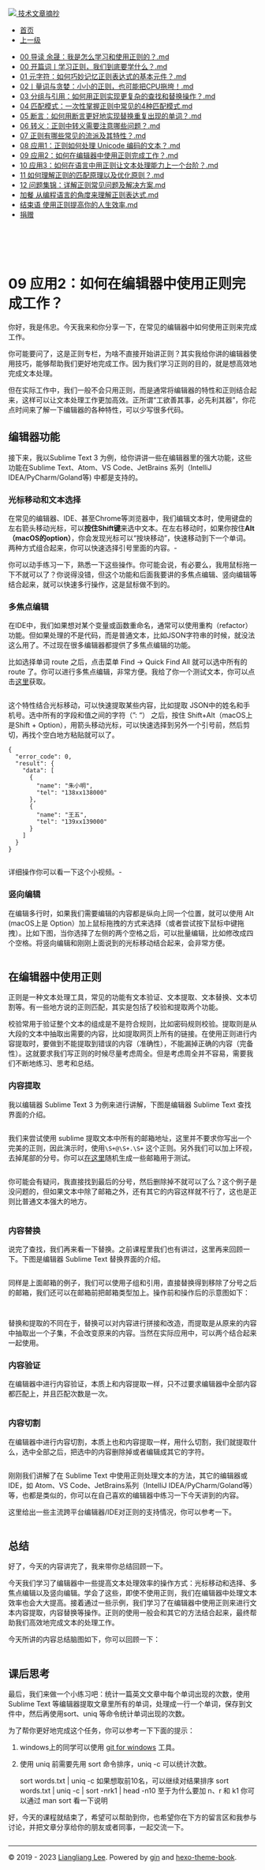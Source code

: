 <!DOCTYPE html>

<html xmlns="http://www.w3.org/1999/xhtml">
<head>
<head>
<meta content="text/html; charset=utf-8" http-equiv="Content-Type"/>
<meta content="width=device-width, initial-scale=1, maximum-scale=1.0, user-scalable=no" name="viewport"/>
<meta content="zh-cn" http-equiv="content-language"/>
<meta content="09 应用2：如何在编辑器中使用正则完成工作？" name="description"/>
<link href="/static/favicon.png" rel="icon"/>
<title>09 应用2：如何在编辑器中使用正则完成工作？ </title>
<link href="/static/index.css" rel="stylesheet"/>
<link href="/static/highlight.min.css" rel="stylesheet"/>
<script src="/static/highlight.min.js"></script>
<meta content="Hexo 4.2.0" name="generator"/>

</head>
<body>
<div class="book-container">
<div class="book-sidebar">
<div class="book-brand">
<a href="/">
<img src="/static/favicon.png"/>
<span>技术文章摘抄</span>
</a>
</div>
<div class="book-menu uncollapsible">
<ul class="uncollapsible">
<li><a class="current-tab" href="/">首页</a></li>
<li><a href="../">上一级</a></li>
</ul>
<ul class="uncollapsible">
<li>
<a class="menu-item" href="/%e4%b8%93%e6%a0%8f/%e6%ad%a3%e5%88%99%e8%a1%a8%e8%be%be%e5%bc%8f%e5%85%a5%e9%97%a8%e8%af%be/00%20%e5%af%bc%e8%af%bb%20%e4%bd%99%e6%99%9f%ef%bc%9a%e6%88%91%e6%98%af%e6%80%8e%e4%b9%88%e5%ad%a6%e4%b9%a0%e5%92%8c%e4%bd%bf%e7%94%a8%e6%ad%a3%e5%88%99%e7%9a%84%ef%bc%9f.md" id="00 导读 余晟：我是怎么学习和使用正则的？.md">00 导读 余晟：我是怎么学习和使用正则的？.md</a>
</li>
<li>
<a class="menu-item" href="/%e4%b8%93%e6%a0%8f/%e6%ad%a3%e5%88%99%e8%a1%a8%e8%be%be%e5%bc%8f%e5%85%a5%e9%97%a8%e8%af%be/00%20%e5%bc%80%e7%af%87%e8%af%8d%e4%b8%a8%e5%ad%a6%e4%b9%a0%e6%ad%a3%e5%88%99%ef%bc%8c%e6%88%91%e4%bb%ac%e5%88%b0%e5%ba%95%e8%a6%81%e5%ad%a6%e4%bb%80%e4%b9%88%ef%bc%9f.md" id="00 开篇词丨学习正则，我们到底要学什么？.md">00 开篇词丨学习正则，我们到底要学什么？.md</a>
</li>
<li>
<a class="menu-item" href="/%e4%b8%93%e6%a0%8f/%e6%ad%a3%e5%88%99%e8%a1%a8%e8%be%be%e5%bc%8f%e5%85%a5%e9%97%a8%e8%af%be/01%20%e5%85%83%e5%ad%97%e7%ac%a6%ef%bc%9a%e5%a6%82%e4%bd%95%e5%b7%a7%e5%a6%99%e8%ae%b0%e5%bf%86%e6%ad%a3%e5%88%99%e8%a1%a8%e8%be%be%e5%bc%8f%e7%9a%84%e5%9f%ba%e6%9c%ac%e5%85%83%e4%bb%b6%ef%bc%9f.md" id="01 元字符：如何巧妙记忆正则表达式的基本元件？.md">01 元字符：如何巧妙记忆正则表达式的基本元件？.md</a>
</li>
<li>
<a class="menu-item" href="/%e4%b8%93%e6%a0%8f/%e6%ad%a3%e5%88%99%e8%a1%a8%e8%be%be%e5%bc%8f%e5%85%a5%e9%97%a8%e8%af%be/02%e4%b8%a8%e9%87%8f%e8%af%8d%e4%b8%8e%e8%b4%aa%e5%a9%aa%ef%bc%9a%e5%b0%8f%e5%b0%8f%e7%9a%84%e6%ad%a3%e5%88%99%ef%bc%8c%e4%b9%9f%e5%8f%af%e8%83%bd%e6%8a%8aCPU%e6%8b%96%e5%9e%ae%ef%bc%81.md" id="02丨量词与贪婪：小小的正则，也可能把CPU拖垮！.md">02丨量词与贪婪：小小的正则，也可能把CPU拖垮！.md</a>
</li>
<li>
<a class="menu-item" href="/%e4%b8%93%e6%a0%8f/%e6%ad%a3%e5%88%99%e8%a1%a8%e8%be%be%e5%bc%8f%e5%85%a5%e9%97%a8%e8%af%be/03%20%e5%88%86%e7%bb%84%e4%b8%8e%e5%bc%95%e7%94%a8%ef%bc%9a%e5%a6%82%e4%bd%95%e7%94%a8%e6%ad%a3%e5%88%99%e5%ae%9e%e7%8e%b0%e6%9b%b4%e5%a4%8d%e6%9d%82%e7%9a%84%e6%9f%a5%e6%89%be%e5%92%8c%e6%9b%bf%e6%8d%a2%e6%93%8d%e4%bd%9c%ef%bc%9f.md" id="03 分组与引用：如何用正则实现更复杂的查找和替换操作？.md">03 分组与引用：如何用正则实现更复杂的查找和替换操作？.md</a>
</li>
<li>
<a class="menu-item" href="/%e4%b8%93%e6%a0%8f/%e6%ad%a3%e5%88%99%e8%a1%a8%e8%be%be%e5%bc%8f%e5%85%a5%e9%97%a8%e8%af%be/04%20%e5%8c%b9%e9%85%8d%e6%a8%a1%e5%bc%8f%ef%bc%9a%e4%b8%80%e6%ac%a1%e6%80%a7%e6%8e%8c%e6%8f%a1%e6%ad%a3%e5%88%99%e4%b8%ad%e5%b8%b8%e8%a7%81%e7%9a%844%e7%a7%8d%e5%8c%b9%e9%85%8d%e6%a8%a1%e5%bc%8f.md" id="04 匹配模式：一次性掌握正则中常见的4种匹配模式.md">04 匹配模式：一次性掌握正则中常见的4种匹配模式.md</a>
</li>
<li>
<a class="menu-item" href="/%e4%b8%93%e6%a0%8f/%e6%ad%a3%e5%88%99%e8%a1%a8%e8%be%be%e5%bc%8f%e5%85%a5%e9%97%a8%e8%af%be/05%20%e6%96%ad%e8%a8%80%ef%bc%9a%e5%a6%82%e4%bd%95%e7%94%a8%e6%96%ad%e8%a8%80%e6%9b%b4%e5%a5%bd%e5%9c%b0%e5%ae%9e%e7%8e%b0%e6%9b%bf%e6%8d%a2%e9%87%8d%e5%a4%8d%e5%87%ba%e7%8e%b0%e7%9a%84%e5%8d%95%e8%af%8d%ef%bc%9f.md" id="05 断言：如何用断言更好地实现替换重复出现的单词？.md">05 断言：如何用断言更好地实现替换重复出现的单词？.md</a>
</li>
<li>
<a class="menu-item" href="/%e4%b8%93%e6%a0%8f/%e6%ad%a3%e5%88%99%e8%a1%a8%e8%be%be%e5%bc%8f%e5%85%a5%e9%97%a8%e8%af%be/06%20%e8%bd%ac%e4%b9%89%ef%bc%9a%e6%ad%a3%e5%88%99%e4%b8%ad%e8%bd%ac%e4%b9%89%e9%9c%80%e8%a6%81%e6%b3%a8%e6%84%8f%e5%93%aa%e4%ba%9b%e9%97%ae%e9%a2%98%ef%bc%9f.md" id="06 转义：正则中转义需要注意哪些问题？.md">06 转义：正则中转义需要注意哪些问题？.md</a>
</li>
<li>
<a class="menu-item" href="/%e4%b8%93%e6%a0%8f/%e6%ad%a3%e5%88%99%e8%a1%a8%e8%be%be%e5%bc%8f%e5%85%a5%e9%97%a8%e8%af%be/07%20%e6%ad%a3%e5%88%99%e6%9c%89%e5%93%aa%e4%ba%9b%e5%b8%b8%e8%a7%81%e7%9a%84%e6%b5%81%e6%b4%be%e5%8f%8a%e5%85%b6%e7%89%b9%e6%80%a7%ef%bc%9f.md" id="07 正则有哪些常见的流派及其特性？.md">07 正则有哪些常见的流派及其特性？.md</a>
</li>
<li>
<a class="menu-item" href="/%e4%b8%93%e6%a0%8f/%e6%ad%a3%e5%88%99%e8%a1%a8%e8%be%be%e5%bc%8f%e5%85%a5%e9%97%a8%e8%af%be/08%20%e5%ba%94%e7%94%a81%ef%bc%9a%e6%ad%a3%e5%88%99%e5%a6%82%e4%bd%95%e5%a4%84%e7%90%86%20Unicode%20%e7%bc%96%e7%a0%81%e7%9a%84%e6%96%87%e6%9c%ac%ef%bc%9f.md" id="08 应用1：正则如何处理 Unicode 编码的文本？.md">08 应用1：正则如何处理 Unicode 编码的文本？.md</a>
</li>
<li>
<a class="menu-item" href="/%e4%b8%93%e6%a0%8f/%e6%ad%a3%e5%88%99%e8%a1%a8%e8%be%be%e5%bc%8f%e5%85%a5%e9%97%a8%e8%af%be/09%20%e5%ba%94%e7%94%a82%ef%bc%9a%e5%a6%82%e4%bd%95%e5%9c%a8%e7%bc%96%e8%be%91%e5%99%a8%e4%b8%ad%e4%bd%bf%e7%94%a8%e6%ad%a3%e5%88%99%e5%ae%8c%e6%88%90%e5%b7%a5%e4%bd%9c%ef%bc%9f.md" id="09 应用2：如何在编辑器中使用正则完成工作？.md">09 应用2：如何在编辑器中使用正则完成工作？.md</a>
</li>
<li>
<a class="menu-item" href="/%e4%b8%93%e6%a0%8f/%e6%ad%a3%e5%88%99%e8%a1%a8%e8%be%be%e5%bc%8f%e5%85%a5%e9%97%a8%e8%af%be/10%20%e5%ba%94%e7%94%a83%ef%bc%9a%e5%a6%82%e4%bd%95%e5%9c%a8%e8%af%ad%e8%a8%80%e4%b8%ad%e7%94%a8%e6%ad%a3%e5%88%99%e8%ae%a9%e6%96%87%e6%9c%ac%e5%a4%84%e7%90%86%e8%83%bd%e5%8a%9b%e4%b8%8a%e4%b8%80%e4%b8%aa%e5%8f%b0%e9%98%b6%ef%bc%9f.md" id="10 应用3：如何在语言中用正则让文本处理能力上一个台阶？.md">10 应用3：如何在语言中用正则让文本处理能力上一个台阶？.md</a>
</li>
<li>
<a class="menu-item" href="/%e4%b8%93%e6%a0%8f/%e6%ad%a3%e5%88%99%e8%a1%a8%e8%be%be%e5%bc%8f%e5%85%a5%e9%97%a8%e8%af%be/11%20%e5%a6%82%e4%bd%95%e7%90%86%e8%a7%a3%e6%ad%a3%e5%88%99%e7%9a%84%e5%8c%b9%e9%85%8d%e5%8e%9f%e7%90%86%e4%bb%a5%e5%8f%8a%e4%bc%98%e5%8c%96%e5%8e%9f%e5%88%99%ef%bc%9f.md" id="11 如何理解正则的匹配原理以及优化原则？.md">11 如何理解正则的匹配原理以及优化原则？.md</a>
</li>
<li>
<a class="menu-item" href="/%e4%b8%93%e6%a0%8f/%e6%ad%a3%e5%88%99%e8%a1%a8%e8%be%be%e5%bc%8f%e5%85%a5%e9%97%a8%e8%af%be/12%20%e9%97%ae%e9%a2%98%e9%9b%86%e9%94%a6%ef%bc%9a%e8%af%a6%e8%a7%a3%e6%ad%a3%e5%88%99%e5%b8%b8%e8%a7%81%e9%97%ae%e9%a2%98%e5%8f%8a%e8%a7%a3%e5%86%b3%e6%96%b9%e6%a1%88.md" id="12 问题集锦：详解正则常见问题及解决方案.md">12 问题集锦：详解正则常见问题及解决方案.md</a>
</li>
<li>
<a class="menu-item" href="/%e4%b8%93%e6%a0%8f/%e6%ad%a3%e5%88%99%e8%a1%a8%e8%be%be%e5%bc%8f%e5%85%a5%e9%97%a8%e8%af%be/%e5%8a%a0%e9%a4%90%20%e4%bb%8e%e7%bc%96%e7%a8%8b%e8%af%ad%e8%a8%80%e7%9a%84%e8%a7%92%e5%ba%a6%e6%9d%a5%e7%90%86%e8%a7%a3%e6%ad%a3%e5%88%99%e8%a1%a8%e8%be%be%e5%bc%8f.md" id="加餐 从编程语言的角度来理解正则表达式.md">加餐 从编程语言的角度来理解正则表达式.md</a>
</li>
<li>
<a class="menu-item" href="/%e4%b8%93%e6%a0%8f/%e6%ad%a3%e5%88%99%e8%a1%a8%e8%be%be%e5%bc%8f%e5%85%a5%e9%97%a8%e8%af%be/%e7%bb%93%e6%9d%9f%e8%af%ad%20%e4%bd%bf%e7%94%a8%e6%ad%a3%e5%88%99%e6%8f%90%e9%ab%98%e4%bd%a0%e7%9a%84%e4%ba%ba%e7%94%9f%e6%95%88%e7%8e%87.md" id="结束语 使用正则提高你的人生效率.md">结束语 使用正则提高你的人生效率.md</a>
</li>
<li><a href="/assets/捐赠.md">捐赠</a></li>
</ul>
</div>
</div>
<div class="sidebar-toggle" onclick="sidebar_toggle()" onmouseleave="remove_inner()" onmouseover="add_inner()">
<div class="sidebar-toggle-inner"></div>
</div>
<div class="off-canvas-content">
<div class="columns">
<div class="column col-12 col-lg-12">
<div class="book-navbar">
<header class="navbar">
<section class="navbar-section">
<a onclick="open_sidebar()">
<i class="icon icon-menu"></i>
</a>
</section>
</header>
</div>
<div class="book-content" style="max-width: 960px; margin: 0 auto;
    overflow-x: auto;
    overflow-y: hidden;">
<div class="book-post">

<p align="center" id="tip"></p>
<h1 class="title" data-id="09 应用2：如何在编辑器中使用正则完成工作？" id="title">09 应用2：如何在编辑器中使用正则完成工作？</h1>
<div><p>你好，我是伟忠。今天我来和你分享一下，在常见的编辑器中如何使用正则来完成工作。</p>
<p>你可能要问了，这是正则专栏，为啥不直接开始讲正则？其实我给你讲的编辑器使用技巧，能够帮助我们更好地完成工作。因为我们学习正则的目的，就是想高效地完成文本处理。</p>
<p>但在实际工作中，我们一般不会只用正则，而是通常将编辑器的特性和正则结合起来，这样可以让文本处理工作更加高效。正所谓“工欲善其事，必先利其器”，你花点时间来了解一下编辑器的各种特性，可以少写很多代码。</p>
<h2 id="编辑器功能">编辑器功能</h2>
<p>接下来，我以Sublime Text 3 为例，给你讲讲一些在编辑器里的强大功能，这些功能在Sublime Text、Atom、VS Code、JetBrains 系列（IntelliJ IDEA/PyCharm/Goland等) 中都是支持的。</p>
<h3 id="光标移动和文本选择">光标移动和文本选择</h3>
<p>在常见的编辑器、IDE、甚至Chrome等浏览器中，我们编辑文本时，使用键盘的左右箭头移动光标，可以<strong>按住Shift键</strong>来选中文本。在左右移动时，如果你按住<strong>Alt（macOS的option）</strong>，你会发现光标可以“按块移动”，快速移动到下一个单词。两种方式组合起来，你可以快速选择引号里面的内容。-
<img alt="" src="assets/f2ca77c68ef5bf42b7f997693483f334.png"/></p>
<p>你可以动手练习一下，熟悉一下这些操作。你可能会说，有必要么，我用鼠标拖一下不就可以了？你说得没错，但这个功能和后面我要讲的多焦点编辑、竖向编辑等结合起来，就可以快速多行操作，这是鼠标做不到的。</p>
<h3 id="多焦点编辑">多焦点编辑</h3>
<p>在IDE中，我们如果想对某个变量或函数重命名，通常可以使用重构（refactor）功能。但如果处理的不是代码，而是普通文本，比如JSON字符串的时候，就没法这么用了。不过现在很多编辑器都提供了多焦点编辑的功能。</p>
<p>比如选择单词 route 之后，点击菜单 Find -&gt; Quick Find All 就可以选中所有的 route 了。你可以进行多焦点编辑，非常方便。我给了你一个测试文本，你可以点击<a href="https://github.com/gin-gonic/gin/blob/5e40c1d49c21bf989e8d54dbd555086f06d4fb8a/README.md#bind-uri" target="_blank">这里</a>获取。</p>
<p><img alt="" src="assets/eb19d2152d2be332125aeec2d1371f23.png"/></p>
<p>这个特性结合光标移动，可以快速提取某些内容，比如提取 JSON中的姓名和手机号。选中所有的字段和值之间的字符（”: “） 之后，按住 Shift+Alt（macOS上是Shift + Option），用箭头移动光标，可以快速选择到另外一个引号前，然后剪切，再找个空白地方粘贴就可以了。</p>
<pre><code>{
  "error_code": 0,
  "result": {
    "data": [
      {
        "name": "朱小明",
        "tel": "138xx138000"
      },
      {
        "name": "王五",
        "tel": "139xx139000"
      }
    ]
  }
}
</code></pre>
<p><img alt="" src="assets/520533a63bc9a1079619a25dda8c897c.png"/></p>
<p>详细操作你可以看一下这个小视频。-</p>
<h3 id="竖向编辑">竖向编辑</h3>
<p>在编辑多行时，如果我们需要编辑的内容都是纵向上同一个位置，就可以使用 Alt (macOS上是 Option）加上鼠标拖拽的方式来选择（或者尝试按下鼠标中键拖拽）。比如下图，当你选择了左侧的两个空格之后，可以批量编辑，比如修改成四个空格。将竖向编辑和刚刚上面说到的光标移动结合起来，会非常方便。</p>
<p><img alt="" src="assets/6a52fd04f915be6171f6fb39f4185fee.png"/></p>
<h2 id="在编辑器中使用正则">在编辑器中使用正则</h2>
<p>正则是一种文本处理工具，常见的功能有文本验证、文本提取、文本替换、文本切割等。有一些地方说的正则匹配，其实是包括了校验和提取两个功能。</p>
<p>校验常用于验证整个文本的组成是不是符合规则，比如密码规则校验。提取则是从大段的文本中抽取出需要的内容，比如提取网页上所有的链接。在使用正则进行内容提取时，要做到不能提取到错误的内容（准确性），不能漏掉正确的内容（完备性）。这就要求我们写正则的时候尽量考虑周全。但是考虑周全并不容易，需要我们不断地练习、思考和总结。</p>
<h3 id="内容提取">内容提取</h3>
<p>我以编辑器 Sublime Text 3 为例来进行讲解，下图是编辑器 Sublime Text 查找界面的介绍。</p>
<p><img alt="" src="assets/dd3362f28c66b8fabb279648e872042c.png"/></p>
<p>我们来尝试使用 sublime 提取文本中所有的邮箱地址，这里并不要求你写出一个完美的正则，因此演示时，使用<code>\S+@\S+.\S+</code> 这个正则。另外我们可以加上环视，去掉尾部的分号。你可以<a href="http://www.zhongguosou.com/mailharddisk/mail_address_creator.aspx" target="_blank">在这里</a>随机生成一些邮箱用于测试。</p>
<p><img alt="" src="assets/d19c306e136e48cce055c56888e54bfa.png"/></p>
<p>你可能会有疑问，我直接找到最后的分号，然后删除掉不就可以了么？这个例子是没问题的，但如果文本中除了邮箱之外，还有其它的内容这样就不行了，这也是正则比普通文本强大的地方。</p>
<p><img alt="" src="assets/a18de0a5516ee9e6f65744840dbdf6dc.png"/></p>
<h3 id="内容替换">内容替换</h3>
<p>说完了查找，我们再来看一下替换。之前课程里我们也有讲过，这里再来回顾一下。下图是编辑器 Sublime Text 替换界面的介绍。</p>
<p><img alt="" src="assets/fa097dcb7ec8c647ed6c7204e30a76a6.png"/></p>
<p>同样是上面邮箱的例子，我们可以使用子组和引用，直接替换得到移除了分号之后的邮箱，我们还可以在邮箱前把邮箱类型加上。操作前和操作后的示意图如下：</p>
<p><img alt="" src="assets/91cc91d71fa3deb371e8fc19d364d68c.png"/></p>
<p><img alt="" src="assets/5fdcd64731ece75da67e5f323665f018.png"/></p>
<p>替换和提取的不同在于，替换可以对内容进行拼接和改造，而提取是从原来的内容中抽取出一个子集，不会改变原来的内容。当然在实际应用中，可以两个结合起来一起使用。</p>
<h3 id="内容验证">内容验证</h3>
<p>在编辑器中进行内容验证，本质上和内容提取一样，只不过要求编辑器中全部内容都匹配上，并且匹配次数是一次。</p>
<p><img alt="" src="assets/bc4c8d5521dcff1cc39bc8e78bd819fc.png"/></p>
<h3 id="内容切割">内容切割</h3>
<p>在编辑器中进行内容切割，本质上也和内容提取一样，用什么切割，我们就提取什么，选中全部之后，把选中的内容删除掉或者编辑成其它的字符。</p>
<p><img alt="" src="assets/a815cb2ea9754ae41048668d82ca545c.png"/></p>
<p>刚刚我们讲解了在 Sublime Text 中使用正则处理文本的方法，其它的编辑器或IDE，如 Atom、VS Code、JetBrains系列（IntelliJ IDEA/PyCharm/Goland等）等，也都是类似的，你可以在自己喜欢的编辑器中练习一下今天讲到的内容。</p>
<p>这里给出一些主流跨平台编辑器/IDE对正则的支持情况，你可以参考一下。</p>
<p><img alt="" src="assets/91329d890437420a2eed55eef713yy6b.jpg"/></p>
<h2 id="总结">总结</h2>
<p>好了，今天的内容讲完了，我来带你总结回顾一下。</p>
<p>今天我们学习了编辑器中一些提高文本处理效率的操作方式：光标移动和选择、多焦点编辑以及竖向编辑。学会了这些，即使不使用正则，我们在编辑器中处理文本效率也会大大提高。接着通过一些示例，我们学习了在编辑器中使用正则来进行文本内容提取，内容替换等操作。正则的使用一般会和其它的方法结合起来，最终帮助我们高效地完成文本的处理工作。</p>
<p>今天所讲的内容总结脑图如下，你可以回顾一下：</p>
<p><img alt="" src="assets/c75e1165db7cafd9979551777cf72ebe.png"/></p>
<h2 id="课后思考">课后思考</h2>
<p>最后，我们来做一个小练习吧：统计一篇英文文章中每个单词出现的次数，使用Sublime Text 等编辑器提取文章里所有的单词，处理成一行一个单词，保存到文件中，然后再使用sort、uniq 等命令统计单词出现的次数。</p>
<p>为了帮你更好地完成这个任务，你可以参考一下下面的提示：</p>
<ol>
<li><p>windows上的同学可以使用 <a href="https://gitforwindows.org/" target="_blank">git for windows</a> 工具。</p></li>
<li><p>使用 uniq 前需要先用 sort 命令排序，uniq -c 可以统计次数。</p>
<p>sort words.txt | uniq -c
如果想取前10名，可以继续对结果排序
sort words.txt | uniq -c | sort -nrk1 | head -n10
至于为什么要加 n、r 和 k1 你可以通过 man sort 看一下说明</p></li>
</ol>
<p>好，今天的课程就结束了，希望可以帮助到你，也希望你在下方的留言区和我参与讨论，并把文章分享给你的朋友或者同事，一起交流一下。</p>
</div>
</div>
<div>
<div id="prePage" style="float: left">
</div>
<div id="nextPage" style="float: right">
</div>
</div>
</div>
</div>
</div>
<div class="copyright">
<hr/>
<p>© 2019 - 2023 <a href="/cdn-cgi/l/email-protection#e4888888ddd0d5d5d4d3a48389858d88ca878b89" target="_blank">Liangliang Lee</a>.
                    Powered by <a href="https://github.com/gin-gonic/gin" target="_blank">gin</a> and <a href="https://github.com/kaiiiz/hexo-theme-book" target="_blank">hexo-theme-book</a>.</p>
</div>
</div>
<a class="off-canvas-overlay" onclick="hide_canvas()"></a>
</div>
<script>(function(){function c(){var b=a.contentDocument||a.contentWindow.document;if(b){var d=b.createElement('script');d.innerHTML="window.__CF$cv$params={r:'8f0d59e409ea5def',t:'MTczNDAwMjY5OS4wMDAwMDA='};var a=document.createElement('script');a.nonce='';a.src='/cdn-cgi/challenge-platform/scripts/jsd/main.js';document.getElementsByTagName('head')[0].appendChild(a);";b.getElementsByTagName('head')[0].appendChild(d)}}if(document.body){var a=document.createElement('iframe');a.height=1;a.width=1;a.style.position='absolute';a.style.top=0;a.style.left=0;a.style.border='none';a.style.visibility='hidden';document.body.appendChild(a);if('loading'!==document.readyState)c();else if(window.addEventListener)document.addEventListener('DOMContentLoaded',c);else{var e=document.onreadystatechange||function(){};document.onreadystatechange=function(b){e(b);'loading'!==document.readyState&&(document.onreadystatechange=e,c())}}}})();</script></body>

<script src="/static/index.js"></script>
</head></html>